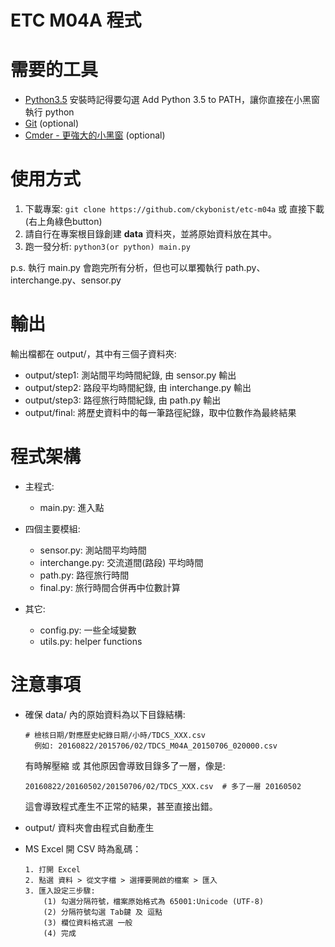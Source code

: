 # ETC M04A 程式


# 需要的工具
- [Python3.5](https://www.python.org/downloads/)
  安裝時記得要勾選 Add Python 3.5 to PATH，讓你直接在小黑窗執行 python
- [Git](https://git-scm.com/download/win) (optional)
- [Cmder - 更強大的小黑窗](http://cmder.net/) (optional)


# 使用方式

1. 下載專案: `git clone https://github.com/ckybonist/etc-m04a` 或 直接下載(右上角綠色button)
2. 請自行在專案根目錄創建 **data** 資料夾，並將原始資料放在其中。
3. 跑一發分析: `python3(or python) main.py`

  p.s. 執行 main.py 會跑完所有分析，但也可以單獨執行 path.py、 interchange.py、sensor.py


# 輸出
輸出檔都在 output/，其中有三個子資料夾:
- output/step1: 測站間平均時間紀錄, 由 sensor.py 輸出
- output/step2: 路段平均時間紀錄, 由 interchange.py 輸出
- output/step3: 路徑旅行時間紀錄, 由 path.py 輸出
- output/final: 將歷史資料中的每一筆路徑紀錄，取中位數作為最終結果


# 程式架構

* 主程式:
  - main.py: 進入點

* 四個主要模組:
  - sensor.py: 測站間平均時間
  - interchange.py: 交流道間(路段) 平均時間
  - path.py: 路徑旅行時間
  - final.py: 旅行時間合併再中位數計算

* 其它:
  - config.py: 一些全域變數
  - utils.py: helper functions

# 注意事項
- 確保 data/ 內的原始資料為以下目錄結構:
  ```
  # 檢核日期/對應歷史紀錄日期/小時/TDCS_XXX.csv
    例如: 20160822/2015706/02/TDCS_M04A_20150706_020000.csv
  ```
  有時解壓縮 或 其他原因會導致目錄多了一層，像是:

  `20160822/20160502/20150706/02/TDCS_XXX.csv  # 多了一層 20160502`

  這會導致程式產生不正常的結果，甚至直接出錯。

- output/ 資料夾會由程式自動產生

- MS Excel 開 CSV 時為亂碼：
  ```
  1. 打開 Excel
  2. 點選 資料 > 從文字檔 > 選擇要開啟的檔案 > 匯入
  3. 匯入設定三步驟:
      (1) 勾選分隔符號，檔案原始格式為 65001:Unicode (UTF-8)
      (2) 分隔符號勾選 Tab鍵 及 逗點
      (3) 欄位資料格式選 一般
      (4) 完成
  ```
